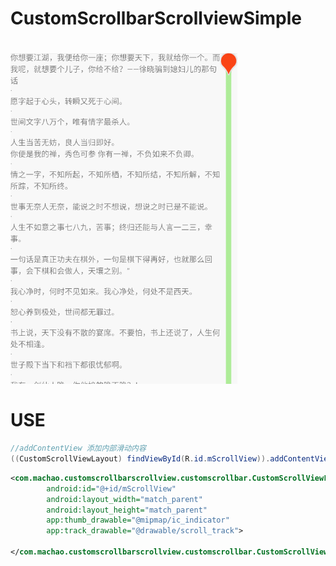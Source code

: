 # CustomScrollbarScrollviewSimple
![](https://raw.githubusercontent.com/machao0727/CustomScrollbarScrollview/master/simplegif/GIF.gif)
</br>
</br>
USE
====

```java
//addContentView 添加内部滑动内容
((CustomScrollViewLayout) findViewById(R.id.mScrollView)).addContentView(View.inflate(this, R.layout.scroll_content, null));
```

```xml
<com.machao.customscrollbarscrollview.customscrollbar.CustomScrollViewLayout
        android:id="@+id/mScrollView"
        android:layout_width="match_parent"
        android:layout_height="match_parent"
        app:thumb_drawable="@mipmap/ic_indicator"
        app:track_drawable="@drawable/scroll_track">

</com.machao.customscrollbarscrollview.customscrollbar.CustomScrollViewLayout>
```